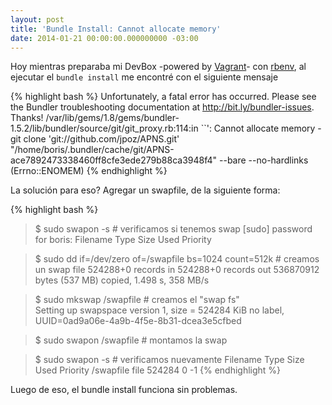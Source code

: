 ```yaml
---
layout: post
title: 'Bundle Install: Cannot allocate memory'
date: 2014-01-21 00:00:00.000000000 -03:00
---
```

Hoy mientras preparaba mi DevBox -powered by [Vagrant](http://vagrantup.com)- con [rbenv](https://github.com/sstephenson/rbenv), al ejecutar el `bundle install` me encontré con el siguiente mensaje

{% highlight bash %}
Unfortunately, a fatal error has occurred. Please see the Bundler
troubleshooting documentation at http://bit.ly/bundler-issues. Thanks!
/var/lib/gems/1.8/gems/bundler-1.5.2/lib/bundler/source/git/git_proxy.rb:114:in ``': Cannot allocate memory - git clone
'git://github.com/jpoz/APNS.git' "/home/boris/.bundler/cache/git/APNS-ace7892473338460ff8cfe3ede279b88ca3948f4" --bare --no-hardlinks
(Errno::ENOMEM)
{% endhighlight %}

La solución para eso? Agregar un swapfile, de la siguiente forma:

{% highlight bash %}
> $ sudo swapon -s   # verificamos si tenemos swap
[sudo] password for boris:
Filename	  Type	   Size	 Used  Priority

> $ sudo dd if=/dev/zero of=/swapfile bs=1024 count=512k    # creamos un swap file
524288+0 records in
524288+0 records out
536870912 bytes (537 MB) copied, 1.498 s, 358 MB/s

> $ sudo mkswap /swapfile     # creamos el "swap fs"                    
Setting up swapspace version 1, size = 524284 KiB
no label, UUID=0ad9a06e-4a9b-4f5e-8b31-dcea3e5cfbed

> $ sudo swapon /swapfile     # montamos la swap

> $ sudo swapon -s	      # verificamos nuevamente 
Filename	  Type	   Size	 Used  Priority
/swapfile                               file	524284	 0  -1
{% endhighlight %}

Luego de eso, el bundle install funciona sin problemas.

